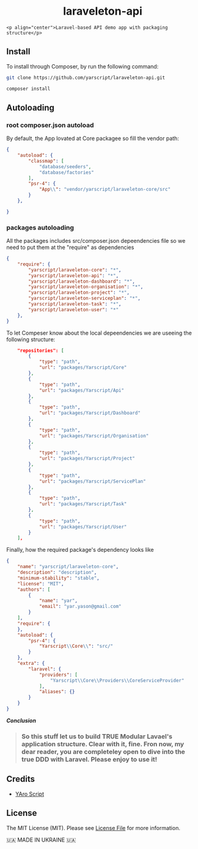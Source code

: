 <h1 align="center">laraveleton-api</h1>

    <p align="center">Laravel-based API demo app with packaging structure</p>

## Install

To install through Composer, by run the following command:

``` bash
git clone https://github.com/yarscript/laraveleton-api.git
```

``` bash
composer install
```

## Autoloading



### root composer.json autoload

By default, the App lovated at Core packagee so fill the vendor path:

``` json
{
    "autoload": {
        "classmap": [
            "database/seeders",
            "database/factories"
        ],
        "psr-4": {
            "App\\": "vendor/yarscript/laraveleton-core/src"
        }
    },

}
```


### packages autoloading

<p>All the packages includes src/composer.json depeendencies file so we need to put them at the "require" as dependencies </p>

``` json
{
    "require": {
        "yarscript/laraveleton-core": "*",
        "yarscript/laraveleton-api": "*",
        "yarscript/laraveleton-dashboard": "*",
        "yarscript/laraveleton-organisation": "*",
        "yarscript/laraveleton-project": "*",
        "yarscript/laraveleton-serviceplan": "*",
        "yarscript/laraveleton-task": "*",
        "yarscript/laraveleton-user": "*"
    },
}
```

<p>To let Compeser know about the local depeendencies we are useeing the following structure:</p>

``` json
    "repositories": [
        {
            "type": "path",
            "url": "packages/Yarscript/Core"
        },
        {
            "type": "path",
            "url": "packages/Yarscript/Api"
        },
        {
            "type": "path",
            "url": "packages/Yarscript/Dashboard"
        },
        {
            "type": "path",
            "url": "packages/Yarscript/Organisation"
        },
        {
            "type": "path",
            "url": "packages/Yarscript/Project"
        },
        {
            "type": "path",
            "url": "packages/Yarscript/ServicePlan"
        },
        {
            "type": "path",
            "url": "packages/Yarscript/Task"
        },
        {
            "type": "path",
            "url": "packages/Yarscript/User"
        }
    ],
```

<p>Finally, how the required package's dependency looks like</p>

``` json
{
    "name": "yarscript/laraveleton-core",
    "description": "description",
    "minimum-stability": "stable",
    "license": "MIT",
    "authors": [
        {
            "name": "yar",
            "email": "yar.yason@gmail.com"
        }
    ],
    "require": {
    },
    "autoload": {
        "psr-4": {
            "Yarscript\\Core\\": "src/"
        }
    },
    "extra": {
        "laravel": {
            "providers": [
                "Yarscript\\Core\\Providers\\CoreServiceProvider"
            ],
            "aliases": {}
        }
    }
}
```

***Conclusion***

> ### So this stuff let us to build TRUE Modular Lavael's application structure. Clear with it, fine. Fron now, my dear reader, you are completeley open to dive into the true DDD with Laravel. Please enjoy to use it!

## Credits

- [YAro Script](https://github.com/yarscript)



## License

The MIT License (MIT). Please see [License File](LICENSE.md) for more information.



 🇺🇦 MADE IN UKRAINE 🇺🇦
 
